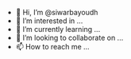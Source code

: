 - 👋 Hi, I’m @siwarbayoudh
- 👀 I’m interested in ...
- 🌱 I’m currently learning ...
- 💞️ I’m looking to collaborate on ...
- 📫 How to reach me ...

<!---
siwarbayoudh/siwarbayoudh is a ✨ special ✨ repository because its `README.md` (this file) appears on your GitHub profile.
You can click the Preview link to take a look at your changes.
--->
